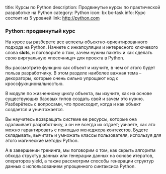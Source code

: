 title: Курсы по Python
description: Продвинутые курсы по практической разработке на Python
category: Python
icon: bx bx-task
info: Курс состоит из 5 уровней
link: http://python.com

### Python: продвинутый курс

На курсе вы разберете все аспекты объектно-ориентированного подхода на Python. Начнете с инкапсуляции и интересного ключевого слова __slots__, и поговорите о том, зачем нужны пакеты и как сделать свою виртуальную «песочницу» для проекта в Python.

Вы рассмотрите функцию как объект и изучите, в чем от этого будет польза разработчику. В этом разделе наиболее важная тема – декораторы, которые очень сильно упрощают код с кроссфукнциональностью.

В модуле по жизненному циклу объекта, вы изучите, как на основе существующих базовых типов создать свой и зачем это нужно. Разберётесь с вопросами, что происходит, когда и как объект создается и уничтожается.

Вы научитесь возвращать системе ее ресурсы, которые она одалживает разработчику, а он не всегда их отдает; узнаете, как это можно гарантировать с помощью менеджера контекстов. Будете складывать, вычитать и умножать классы пользователя, используя для этого магические методы Python.

А в завершении тренинга, мы поговорим о том, как скрыть алгоритм обхода структур данных или генерации данных на основе итератов, операторов yield, а также рассмотрим способы генерации структур данных с использованием упрощенного синтаксиса Python.